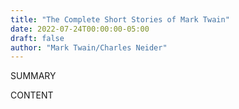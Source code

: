 ```yaml
---
title: "The Complete Short Stories of Mark Twain"
date: 2022-07-24T00:00:00-05:00
draft: false
author: "Mark Twain/Charles Neider"
---
```


SUMMARY

<!--more-->

CONTENT